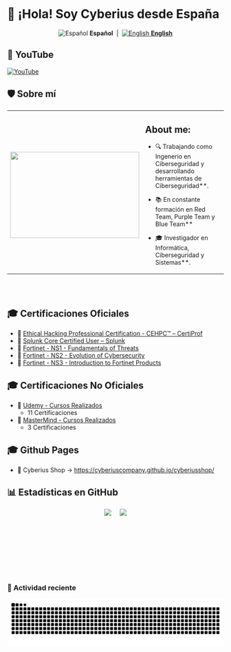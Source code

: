 # 👋 ¡Hola! Soy Cyberius desde España

<p align="center">
  <img src="https://flagcdn.com/w40/es.png" alt="Español" title="Español">
  <strong>Español</strong>
  &nbsp;|&nbsp;
  <a href="README.en.md">
    <img src="https://flagcdn.com/w40/us.png" alt="English" title="English">
    <strong>English</strong>
  </a>
</p>

## 📡 YouTube

[![YouTube](https://img.shields.io/badge/YouTube-Subscribe-red?style=for-the-badge&logo=youtube)](https://www.youtube.com/@CyberiusCompany)


## 🛡️ Sobre mí
 <table>
   <tr>
     <td>
      </br>
      <img src="https://media1.tenor.com/m/mf9EmKfr3o8AAAAd/plink-nerd.gif" width="300" height="200"/>
       </br>    
     </td>
     <td>
     <h2>About me:</h2> 

- 🔍 Trabajando como Ingenerio en Ciberseguridad y desarrollando herramientas de Ciberseguridad**.
- 📚 En constante formación en Red Team, Purple Team y Blue Team**
- 🎓 Investigador en Informática, Ciberseguridad y Sistemas**.
     
     </td>
   </tr>
 </table>
 </br></br> 
 
## 🎓 Certificaciones Oficiales

- 🔐 [Ethical Hacking Professional Certification - CEHPC™ – CertiProf](https://www.credly.com/badges/59169a48-0ab6-4969-9e03-2cff4e9ff618/public_url)  
- 🔐 [Splunk Core Certified User – Splunk](https://www.credly.com/badges/f85ad915-8974-468b-8989-a3d6c9f034a3/public_url)
- 🔐 [Fortinet - NS1 - Fundamentals of Threats](https://www.linkedin.com/in/marlon-cabrera)
- 🔐 [Fortinet - NS2 - Evolution of Cybersecurity](https://www.linkedin.com/in/marlon-cabrera)
- 🔐 [Fortinet - NS3 - Introduction to Fortinet Products](https://www.linkedin.com/in/marlon-cabrera)

## 🎓 Certificaciones No Oficiales

- 🧠 [Udemy - Cursos Realizados](https://drive.google.com/drive/folders/1NVHxJk-HZHwo0CZSSqF-fqKAt5PVaCja?usp=sharing)
  - 11 Certificaciones
- 🧠 [MasterMind - Cursos Realizados](https://drive.google.com/drive/folders/1VFhssuT_Tjf3bpPB_D49H4tqAlMhU-Uc?usp=sharing)
  - 3 Certificaciones
    
## 🎓 Github Pages

- 🛒 Cyberius Shop -> https://cyberiuscompany.github.io/cyberiusshop/
  
## 📊 Estadísticas en GitHub
<div style="display: flex; align-items: center; justify-content: center;">
  <img src="https://github-readme-stats.vercel.app/api?username=cyberiuscompany&theme=dark&hide_border=false&include_all_commits=true&count_private=true" height="150" style="margin-right: 20px;" />
  <img src="https://github-readme-stats.vercel.app/api/top-langs/?username=cyberiuscompany&theme=dark&hide_border=false&layout=compact" height="150" />
</div>

### 🐍 Actividad reciente

<picture>
  <source media="(prefers-color-scheme: dark)" srcset="https://raw.githubusercontent.com/cyberiuscompany/cyberiuscompany/output/github-snake-dark.svg" />
  <source media="(prefers-color-scheme: light)" srcset="https://raw.githubusercontent.com/cyberiuscompany/cyberiuscompany/output/github-snake.svg" />
  <img alt="github-snake" src="https://raw.githubusercontent.com/cyberiuscompany/cyberiuscompany/output/github-snake.svg" />
</picture>

